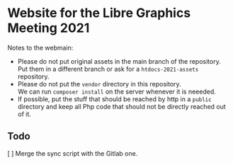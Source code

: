 # Website for the Libre Graphics Meeting 2021

Notes to the webmain:

- Please do not put original assets in the main branch of the repository.  
  Put them in a different branch or ask for a `htdocs-2021-assets` repository.
- Please do not put the `vendor` directory in this repository.  
  We can run `composer install` on the server whenever it is neeeded.
- If possible, put the stuff that should be reached by http in a `public` directory and keep all Php code that should not be directly reached out of it.

## Todo

[ ] Merge the sync script with the Gitlab one.
